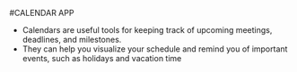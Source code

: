 #CALENDAR APP
* Calendars are useful tools for keeping track of upcoming meetings, deadlines, and milestones. 
* They can help you visualize your schedule and remind you of important events, such as holidays and vacation time
